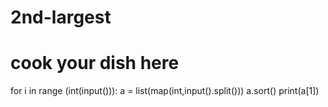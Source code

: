# 2nd-largest
# cook your dish here
for i in range (int(input())):
    a = list(map(int,input().split()))
    a.sort()
    print(a[1])
    
